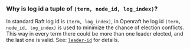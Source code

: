 ### Why is log id a tuple of `(term, node_id, log_index)`?

In standard Raft log id is `(term, log_index)`, in Openraft he log id `(term,
node_id, log_index)` is used to minimize the chance of election conflicts.
This way in every term there could be more than one leader elected, and the last one is valid.
See: [`leader-id`](`crate::docs::data::leader_id`) for details.

[`leader-id`]: `crate::docs::data::leader_id`
